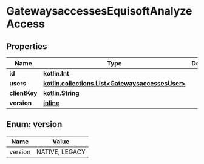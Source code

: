 
# GatewaysaccessesEquisoftAnalyzeAccess

## Properties
Name | Type | Description | Notes
------------ | ------------- | ------------- | -------------
**id** | **kotlin.Int** |  | 
**users** | [**kotlin.collections.List&lt;GatewaysaccessesUser&gt;**](GatewaysaccessesUser.md) |  | 
**clientKey** | **kotlin.String** |  | 
**version** | [**inline**](#Version) |  | 


<a name="Version"></a>
## Enum: version
Name | Value
---- | -----
version | NATIVE, LEGACY



